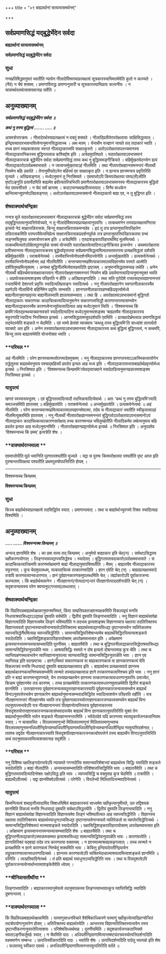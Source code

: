 +++
title = "०९ बाह्यार्थानां सत्यत्वसमर्थनम्"

+++


## सर्वप्रमाणसिद्धं यद्बुद्धेर्भेदेन सर्वदा

**बाह्यार्थानां सत्यत्वसमर्थनम्**

**सर्वप्रमाणसिद्धं यद्बुद्धेर्भेदेन सर्वदा**

### **सुधा**

नन्वप्रतिषिद्धमनुमतं भवतीति न्यायेन नीलादेर्विश्वस्याप्रत्यक्षत्वं सूत्रकारस्याभिमतमेवेति कुतो न कल्प्यते । (नैवं) न चैवं शक्यम् । प्रमाणाविरुद्धः प्रमाणानुसारी च सूत्रकारस्याभिप्रायः कल्पनीयः । न चायमर्थस्तथेत्याशयवानाह सर्वेति ।

## **अनुव्याख्यानम्**

***सर्वप्रमाणसिद्धं यद्बुद्धेर्भेदेन सर्वदा ॥***

***कथं नु तस्य बुद्धित्वं ....... .....॥***

अयमत्रोत्तरक्रमः । नीलादेरर्थस्याप्रत्यक्षत्वं न वक्तुं शक्यते । नीलादिप्रतीतेरपरोक्षतायाः साक्षिसिद्धत्वात् । इन्द्रियव्यापारभावभावित्वेनानुमानसिद्धत्वाच्च । अथ मतम् । येनार्थेन यज्ज्ञानं जायते तत् तदाकारं भवति । तच्च ज्ञानं स्वप्रकाशतया स्वगतं नीलाद्याकारमपि साक्षात्कुरुते । अतोऽपरोक्षतयापलभ्यमानस्य नीलाद्याकारनिकरस्य बुद्धिगतत्वान्न कश्चिद्दोष इति । अत्रेदमुपतिष्ठते । यदपरोक्षतयाऽवभासमानं नीलाद्याकारचक्रं बुद्धेर्भेदेन सर्वदा सर्वप्रमाणसिद्धं तस्य कथं नु बुद्धित्वमङ्गीक्रियते । बहिर्मुखतयेदन्त्वेन ह्ययं नीलाद्याकारोऽपरोक्षमवभासते । न जात्वन्तर्मुखतयाऽहं नीलमिति । तथा नीलापरोक्षज्ञानसमनन्तरं नीलार्थी नियमेन बहिः प्रवर्तते । तेनानुमीयतेऽनेन बहिरर्थ एव साक्षात्कृत इति । न ह्यन्यत्र ज्ञानमन्यत्र प्रवृत्तिरिति युज्यते । अतिप्रसङ्गात् । मध्येऽनुमानं तु निरसिष्यते । एवमाप्तोऽपि किमपरोक्षतया पश्य(ती)सीति पृष्टोऽङ्गुलिं प्रसार्येदमिति बाह्यमेव ब्रवीत्यतस्त्रिभिरपि प्रमाणैरपरोक्षतयाऽवभासमानस्य नीलाद्याकारस्य बुद्धितो भेद एवावसीयते । न चेदं सर्वं भ्रान्तम् । कदाऽप्यन्यथाप्रतीत्यभावात् । विनैव बाधकेन भ्रान्तित्वाभ्युपगमेऽतिप्रसङ्गात् । अतोऽपरोक्षतयाऽवभासमानो नीलाद्याकारो बाह्य एव, न तु बुद्धिगत इति ।

### **शेषवाक्यार्थचन्द्रिका**

नन्वत्र मूले यदपरोक्षतयाऽवभासमानं नीलाद्याकारचक्रं बुद्धेर्भेदेन सर्वदा सर्वप्रमाणसिद्धं तस्य तद्बुद्धिगतत्वानुपपत्तिरेवोच्यते, न तु नीलादेर्विश्वस्याप्रत्यक्षत्वानुपपत्तिः । तत्कथमनेन तस्याप्रत्यक्षत्वनिरास इत्यतो नेदं साक्षात्तन्निरासकं, किन्तु साक्षात्तन्निरासकमन्यदेव । इदं तु तत्र प्राप्तानुपपत्तिपरिहारेण तन्निरासकमिति परम्परयैवेत्यभिप्रेत्य साक्षात्तन्निरासकप्रदर्शनपूर्वकं तत्र प्राप्तानुपपत्तिपरिहारकतया ग्रन्थं सङ्गमयितुमाह अयमत्रोत्तरक्रम इति ॥ अत्रेदमिति । एतदाशङ्कापरिहारार्थमिदं मूलमित्यर्थः । तत्कथमित्यतोऽपेक्षितपूरणपूर्वकं वाक्यं योजयति यदपरोक्षतयेत्यादिनाऽङ्गीक्रियत इत्यन्तेन । कथमपरोक्षतया प्रतीयमानस्य नीलाद्याकारचक्रस्य बुद्धेर्व्यावृत्ततया सर्वप्रमाणसिद्धत्वमित्यतस्तावत्तस्य प्रत्यक्षसिद्धतां दर्शयति बहिर्मुखतयेति । पराक्त्वेनेत्यर्थः । तस्यैवाभिनयेनोपदर्शनमिदन्त्वेनेति ॥ अन्तर्मुखतयेति । प्रत्यक्त्वेनेत्यर्थः । तस्यैवाभिनयेनोपदर्शनम् अहं नीलमितीति । सन्तन्यमानमहमित्याकारमालयविज्ञानमेव परमते आत्मेति दर्शयितुमहमित्युक्तम् । अन्यथा बुद्धिर्नीलमित्येवावक्ष्यदिति द्रष्टव्यम् । अनुमानसिद्धतामप्याह तथेति । अनेन नीलार्थी बहिरर्थमात्रसाक्षात्कारवान् नीलापरोक्षज्ञानसमनन्तरं नियमेन बहिः प्रवर्तमानत्वादित्यनुमानमुक्तं भवति । अप्रयोजकतामाशङ्क्य परिहरति न हीति ॥ अतिप्रसङ्गादिति । तथा सति पुरोदेशे रजतसद्भावज्ञानानन्तरं रजतार्थिनो देशान्तरे प्रवृत्तिः स्यादित्यतिप्रसङ्गः स्यादित्यर्थः । ननु नीलापरोक्षज्ञानेन स्वगतनीलाकारस्यैव ग्रहणेऽपि नीलार्थिनो बहिर्निमेन प्रवृत्तिः सम्भवति । ज्ञानगतनीलाकारग्रहणबहिःप्रवृत्त्योर्मध्ये बाह्यनीलानुमानप्रवृत्त्या बाह्यनीलस्यापि ज्ञातत्वसम्भवात् । तथा हि । अपरोक्षतयाऽवभासमानो बुद्धिगतो नीलाद्याकारः सकारणकः कादाचित्कत्वादित्यनुमानेन सकारणत्वसिद्धौ कारणान्तरस्यासम्भवेन बाह्यनीलाद्याकारस्यैव कारणत्वेनाभ्युपेयत्वादित्यत आह मध्येऽनुमानं त्विति । ‘विश्वमन्यच्च किं प्रममि’त्येतद्ग्रन्थव्याख्यानावसरे स्यदेतदित्यादिना मध्येऽनुमानमाशङ्क्य ‘बाह्यतयैव नीलाद्याकारस्य स्फुरणादि’त्यादिना निरसिष्यत इत्यर्थः । आगमसिद्धतामप्युपदर्शयति एवमिति । प्रत्यक्षादेर्भ्रमत्वान्न प्रमाणसिद्धत्वं तद्भेदस्येति शङ्कते न चेदमिति । एवं भाष्ये हेत्वंशं व्याख्याय ‘कथन्नु तस्य बुद्धित्वमि’ति साध्यांशं तात्पर्यतो व्याचष्टे अत इति । अनेन तस्यापरोक्षतयाऽवभासमानस्य नीलाद्याकारस्य कथं बुद्धित्वं बुद्धिगतत्वं, न कथमपि, किन्तु तस्य बाह्यत्वमेवेति योजनोक्ता भवति ।

### **परिमल **

अहं नीलमिति । परेण ज्ञानस्यात्मत्वोपगमादेवमुक्तम् । ननु नीलाद्याकारस्य ज्ञानगतस्याऽऽकस्मिकत्वायोगेन तद्धेतुतया बाह्यार्थमनुमाय पश्चाद्बहिरर्थे प्रवर्तत इत्यत आह मध्य इति । नीलाद्याकारावभासबार्ह्यार्थप्रवृत्त्योर्मध्य इत्यर्थः ॥ निरसिष्यत इति । ‘विश्वमन्यच्च किम्प्रममि’त्येतद्य्वाख्याने स्यादेतदित्यनुमानप्रकारमाशङ्क्य निरसिष्यत इत्यर्थः ।

### **यादुपत्यं**

खगतं स्वस्वरूपभूतम् । एवं बुद्धिगतत्वादित्यादौ तदभिन्नत्वादित्येवार्थः । अतः ‘कथं नु तस्य बुद्धित्वमि’त्यादि समञ्जसमिति ज्ञातव्यम् ॥ बहिर्मुखतयेति । पराक्त्वेनेत्यर्थः ॥ अन्तर्मुखतयेति । प्रत्यक्त्वेनेत्यर्थः ॥ अहं नीलमिति । परेण सन्तन्यमानमहमित्याकारमालयज्ञानमेवात्मा, तदेव च नीलाद्याकारं भवतीति स्वीकृतत्वादहं नीलमित्युक्तमिति ज्ञातव्यम् । ननु नीलार्थी नीलापरोक्षज्ञानसमनन्तरं बुद्धिगतोऽपरोक्षतयाऽवभासमानोऽयं नीलाद्याकरः कादाचित्कत्वात्कारणसापेक्षस् तच्च कारणमन्यन्न भवितुमर्हतीति नीलादिकमेव तथेत्यनुमाय बहिः प्रवर्तत इत्यत आह मध्येऽनुमानमिति । नीलापरोक्षज्ञानप्रवृत्त्योर्मध्य इत्यर्थः ॥ निरसिष्यत इति । अनुपदमेव ‘विश्वमन्यच्च किं प्रमम्’ इत्यत्रेति शेषः ।

### **वाक्यार्थरत्नमाला **

एवमाप्तोपीति मूले भवानिति पूरणात्पश्यतीति युज्यते । यद्वा स पुरुषः किमपरोक्षतया पश्यतीति पृष्ट आप्त इति पुरुषान्तरविवक्षया पश्यतीति प्रथमपुरुषोपपत्तिरिति ज्ञेयम् ।

------------------------------------------------------------------------

विश्वमन्यच्च किम्प्रमम्

**विश्वमन्यच्च किम्प्रमम्**

### **सुधा**

किञ्च बार्ह्यार्थस्याप्रत्यक्षत्वे तदसिद्धिरेव स्यात् । प्रमाणाभावात् । तथा च बार्ह्यार्थाभ्युपगमो रिक्तः स्यादित्याह विश्वमिति ।

## **अनुव्याख्यानम्**

***..... ...... विश्वमन्यच्च किम्प्रमम् ॥***

अन्यज् ज्ञानमिति शेषः । का प्रमा यस्य तत् किम्प्रमम् । अनुमेयो बाह्याकार इति चेत्(न) । सर्वथाऽसिद्धस्य पक्षीकरणायोगात् । लिङ्गाभावाव्द्याप्त्यसिद्धेश्च । स्यादेतत् । बुद्धिगतस्तावदाकारोऽपरोक्षमवभासते । स कादाचित्कत्वात्किमपि कारणमपेक्षमाणो बाह्यं नीलाद्यनुमापयिष्यतीति । मैवम् । बाह्यतयैव नीलाद्याकारस्य स्फुरणात् । कुत्र चेदमुपलब्धम्, यत्कादाचित्कं तत्कारणवदिति । ज्ञान एवेति चेत् (न) । बाह्याप्रत्यक्षत्ववादे तत्रापि कारणवत्वानवधारणात् । ज्ञनं पूर्वज्ञानकारणकमुपलब्धमिति चेत् । तर्ह्याकारोऽपि पूर्वाकारजन्यः कल्प्यताम् । किं बार्ह्यार्थव्यसनेन । नीलज्ञानानं(नोत्पादान)न्तरं पीतज्ञानोत्पाददर्शनान्नेति चेत् (न) । सदृशजन्यत्वस्य परेण क्वप्यनुप(गन्तव्य)लब्धत्वात् ।

### **शेषवाक्यार्थचन्द्रिका**

किं विप्रतिपन्नबाह्यार्थपक्षकानुमानमभिमतं, किंवा सम्प्रतिपन्नतज्ज्ञानपक्षकमिति विकल्पद्वयं मनसि निधायाश्रयासिध्द्याऽऽद्यपक्षं दूषयति सर्वथेति । द्वितीयं दूषयति लिङ्गाभावादिति । ननु विज्ञानं बाह्यार्थसापेक्षं विज्ञानत्वादिति विज्ञानत्वमेव लिङ्गं भविष्यतीति न तदभाव इत्याशङ्क्य विज्ञानस्यात्र पक्षतया तदतिरिक्तस्य विज्ञानत्ववतो दृष्टान्तस्याभावेनान्वयतोऽतिरिक्तस्य बाह्यार्थस्याद्याप्यसिध्द्या दृष्टान्ताभावेन व्यतिरेकतश्च व्याप्त्यसिद्धेर्नैवमित्याह व्याप्त्यसिद्धेरिति । सामान्यसिद्धिपरिशेषाभ्यामेव बाह्यार्थसिद्धिरस्त्वित्याशङ्कते स्यादेतदिति । पक्षासिद्धिशङ्कापरिहारायोक्तम् अपरोक्षमवभासत इति । अपेक्षमाण इत्यस्यानन्तरमन्यस्यासम्भवादिति पूरणीयम् । बाह्यतयैवेति । तथा च बुद्धिगतनीलाद्याकारासिद्धेराश्रयासिध्द्या सामान्यसिद्धिरेवानुपपन्नेति भावः । आश्रयासिद्धिः स्वमते न दोष इत्यतो दोषान्तरमाह कुत्र चेति । तथा च व्याप्तिग्रहणस्थलाभावेन व्याप्तिज्ञानानुपपत्या व्याप्यत्वासिद्धेः सामान्यसिद्धिरनुपपन्नेति भावः । ज्ञान एव व्याप्तिग्रह इति वदन्प्रष्टव्यः । ज्ञानेऽभिमतं सकारणकत्वं वा बाह्यकारणकत्वं वा ज्ञानकारणकत्वं वेति विकल्पत्रयं मनसि निधायाद्यं दूषयति बाह्याप्रत्यक्षत्ववाद इति । बाह्यार्थस्य प्रत्यक्षत्ववादे ज्ञानस्य बाह्यार्थकारणकत्वनिश्चयसम्भवेपि त्वन्मते तस्याप्रत्यक्षत्वान्न ज्ञाने तत्त्कारणकत्वनिश्चय इति भावः । ननु ज्ञानं प्रति न बाह्यं कारणमभ्युपगम्यते, येन तस्याप्रत्यक्षत्वेन ज्ञानस्य तत्कारणकत्वावधारणानुपपत्तिः प्रसज्येत, किन्नाम पूर्वज्ञानमेव तत्र कारणम् । तच्च प्रत्यक्षमेवेति तत्कारणकत्वावधारणमुपपन्नमेवेति द्वितीयं शङ्कते ज्ञानमिति । उत्तरज्ञानस्य पूर्वज्ञानजन्यत्ववदुत्तरज्ञानाकारस्यापि पूर्वज्ञानाकारजन्यत्वसम्भवेन बाह्यार्थं विनाऽनुपपत्तेरभावेन ज्ञानाकारेण बाह्यार्थानुमानासम्भवादसिद्धिरेव स्यादित्याशयेन परिहरति तर्हीति । यत्र नीलज्ञानानन्तरं नीलज्ञानमेव भवति तत्र पूर्वज्ञानाकारस्योत्तरज्ञानाकारजनकत्वसम्भवेन बाह्यार्थं विना तदनुपपत्त्यभावेऽपि यत्र नीलज्ञानानन्तरं पीतज्ञानोत्पत्तिस्तत्र पूर्वज्ञानाकारस्य विसदृशतयोत्तरज्ञानाकारजनकत्वासंभवादस्त्येव बाह्यार्थं विना ज्ञानाकारानुपपत्तिरिति युक्तं तेन बाह्यार्थानुमानमिति भावेन शङ्कते नीलज्ञानानन्तरमिति । भवेदेतदेवं यदि कारणस्य स्वसदृकार्यजनकतानियमः स्यात् । न चासावस्ति । विरलपरमाणुभ्यो मिलितपरमाणूनां मिलितपरमाणुभ्यश्च विरलपरमाणूनामनधिपतीन्द्रियेभ्यश्चाधिपतीन्द्रियाणामधिपतीन्द्रियेभ्यश्चानधिपतीन्द्रिया णामुत्पत्तिदर्शनात् । ततश्च तद्वदेव नीलज्ञानाकारस्यापि विसदृशपीतज्ञानाकारजनकत्वोपपत्तेर्न तस्य बाह्यार्थेन विनाऽनुपपत्तिरिति कथं तदनुमापकत्वमित्याशयवानाह सदृशेति ।

### **परिमल **

ननु विशिष्य पक्षलिङ्गादेरभावेऽपि न्यायमते गगनादेरिव सामान्यपरिशेषाभ्यां बाह्यार्थस्य सिद्धिः स्यादिति शङ्कते स्यादेतदिति ॥ बाह्यं नीलादीति । अन्यस्यासम्भवादिति परिशेषात्तत्सिद्धिरिति भावः ॥ बाह्यतयैवेति । तथा च बुद्धिगतस्तावदित्यादिनोक्तः पक्षोऽसिद्ध इति भावः । व्याप्त्यसिद्धिं च वक्तुमाह कुत्र चेदमिति ॥ तत्रापीति । बाह्यार्थेऽपीत्यर्थः । यद्वा ज्ञानविषयेऽपीत्यर्थः । परेणेति । विरलेभ्यो मिलितादिजन्मवादिनेत्यर्थः ।

### **यादुपत्यं**

किमनित्यत्वं शब्दवृत्तीत्यादाविव सिषाधयिषितं बाह्याकाररूपं साध्यमेव पक्षीकृत्यानुमीयते, उत तद्विषयकं ज्ञानमिति विकल्पं मनसि निधायाद्यं दूषयति सर्वथाऽसिद्धस्येति । द्वितीयं दूषयति लिङ्गाभावादिति । ननु विज्ञानं बाह्यार्थसापेक्षं विज्ञानत्वादिति विज्ञानत्वमेव लिङ्गं भविष्यतीत्यत आह व्याप्त्यसिद्धेरिति । विज्ञानस्य पक्षतया तदतिरिक्तस्य बाह्यार्थस्याधुनाऽप्यसिध्द्या दृष्टान्ताभावेनान्वयतो व्यतिरेकतो वा व्याप्तेरसिद्धेरित्यर्थः । सामान्यसिद्धिपरिशेषरूपं मानमाशङ्कते स्यादेतदिति । पक्षासिद्धिशङ्कापरिहारायोक्तम् अपरोक्षमवभासत इति । अपेक्षमाण इत्यस्यानन्तरमन्यस्यासम्भवादिति शेषः ॥ बाह्यतयैवेति । तथा च बुद्धिगतनीलाद्याकारोऽस्माकमसम्मत इत्याश्रयसिध्द्या सामान्यसिद्धिरेवानुपपन्नेति भावः । कारणवत्वेति । ज्ञानातिरिक्तं यद्बाह्यं तदेव तत्र कारणतया वक्तव्यम् । न ज्ञानमात्माश्रयप्रसङ्गत्वात् । तच्च त्वन्मते न प्रत्यक्षमिति न ज्ञाने कारणवत्वं निश्चेतुं शक्यमिति भावः । केचित्तु इन्दियादेरतीन्द्रियत्वेन तद्रूपकारणवत्वानवधारणादित्यर्थः । ज्ञानस्य कारणवत्वेऽपि व्यक्तिभेदान्नात्माश्रयत्वमित्याशङ्कते ज्ञानमिति ॥ परेणेति । त्वत्प्रतिवादिनेत्यर्थः । तं प्रति बाह्यार्थ स्याधुनाऽप्यसिद्धेरिति भावः । तथा च विसदृशत्वेऽपि पूर्वाकारजन्यत्वेनार्थान्तरमाशङ्केतैवेति ध्येयम् ।

### **श्रीनिवासतीर्थीया **

लिङ्गाभावादिति । बाह्याकारस्यानुमेयत्वे तदनुमापकस्य लिङ्गस्याभावात्कुत्र व्याप्तिसिद्धिः स्यादिति दूषणान्तरम् ।

### **वाक्यार्थरत्नमाला **

किं विप्रतिपन्नबाह्यार्थपक्षकमिति । परमाणुसाधनविचारे वैशेषिकाधिकरणे परमाणुं पक्षीकृत्येत्यादिप्राग्योजितं तदत्रोपयोगानुसारेण ज्ञेयम् । अतिरिक्तस्य बाह्यार्थस्येति । आन्तरस्य विज्ञानातिरिक्तस्याभावेन तस्य दृष्टान्तीकरणानुपपत्तेरित्याशयः । परिशेषसिध्यर्थमाह । पूरणीयमिति । सदृशकार्यजनकतानियमो भवताऽङ्गीकर्तुमर्हः स्यात् । न चैवमिति पाठः । अधिपतीन्द्रियाणामित्यन्तषष्ट्यंतत्रयस्योत्पत्तिदर्शनादिति वक्ष्यमाणेन सम्बन्धः । उत्पत्तिस्वीकारादिति पाठः । भवतेति शेषः । उत्पत्तिदर्शनादिति पाठेतु भवत्पक्षे इति शेषः । फलतस्तु स्वीकार एवार्थः । अनधिपतीन्द्रियाणामित्यनन्तरमुत्पत्तिरिति वर्तते ॥

